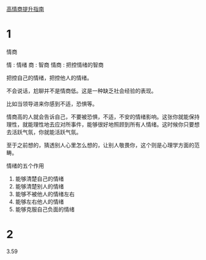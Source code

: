 [高情商提升指南](https://b23.tv/FEuRspw)
# 1
情商

情 : 情绪
商 : 智商
情商 : 把控情绪的智商

把控自己的情绪，把控他人的情绪。

不会说话，尬聊并不是情商低。这是一种缺乏社会经验的表现。

比如当领导进来你感到不适，恐惧等。

情商高的人就会告诉自己，不要被恐惧，不适，不安的情绪影响。这张你就能保持理性，就能理性地去应对所事件，能够很好地照顾到所有人情绪。这时候你只要想去活跃气氛，你就能活跃气氛。

至于之前想的，猜透别人心里怎么想的，让别人敬畏你，这个则是心理学方面的范畴。

情绪的五个作用
1. 能够清楚自己的情绪
2. 能够清楚别人的情绪
3. 能够不被他人的情绪左右
4. 能够左右他人的情绪
5. 能够克服自己负面的情绪

# 2
3.59
